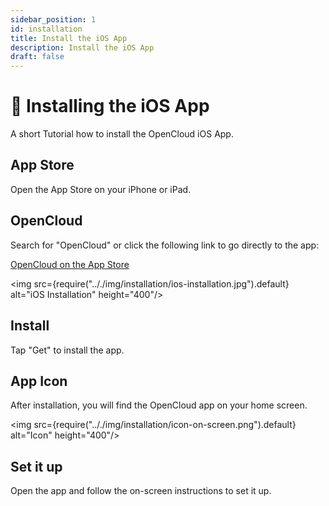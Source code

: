 ```yaml
---
sidebar_position: 1
id: installation
title: Install the iOS App
description: Install the iOS App
draft: false
---
```


# 📱 Installing the iOS App

A short Tutorial how to install the OpenCloud iOS App.

## App Store

Open the App Store on your iPhone or iPad.

## OpenCloud

Search for "OpenCloud" or click the following link to go directly to the app:

[OpenCloud on the App Store](https://apps.apple.com/de/app/opencloud-your-data-anywhere/id6743121005)

<img src={require(".././img/installation/ios-installation.jpg").default} alt="iOS Installation" height="400"/>

## Install

Tap "Get" to install the app.

## App Icon

After installation, you will find the OpenCloud app on your home screen.

<img src={require(".././img/installation/icon-on-screen.png").default} alt="Icon" height="400"/>

## Set it up

Open the app and follow the on-screen instructions to set it up.
